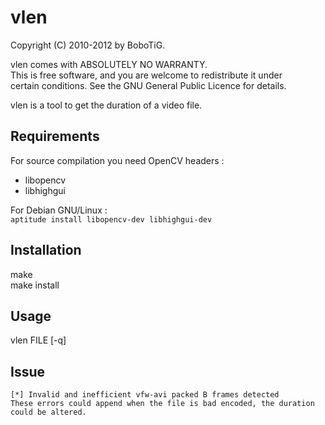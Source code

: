 
vlen
====

Copyright (C) 2010-2012 by BoboTiG.
 
vlen comes with ABSOLUTELY NO WARRANTY.  
This is free software, and you are welcome to redistribute it under   
certain conditions. See the GNU General Public Licence for details.  

vlen is a tool to get the duration of a video file.  


Requirements
------------

For source compilation you need OpenCV headers :

* libopencv
* libhighgui

For Debian GNU/Linux :  
`aptitude install libopencv-dev libhighgui-dev`


Installation
------------

make  
make install


Usage
-----

vlen FILE [-q]


Issue
-----
	[*] Invalid and inefficient vfw-avi packed B frames detected
	These errors could append when the file is bad encoded, the duration
	could be altered.
